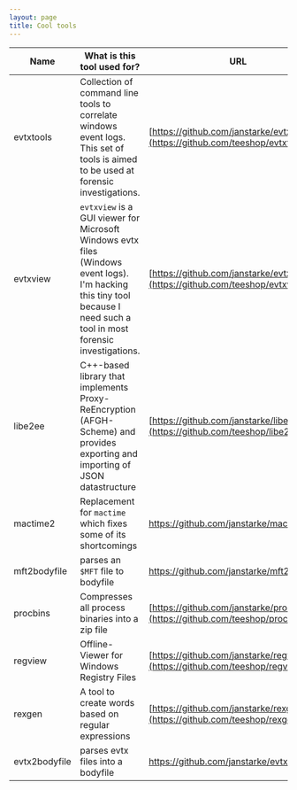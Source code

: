 ```yaml
---
layout: page
title: Cool tools
---
```


| Name | What is this tool used for? | URL | Status |
|-|-|-|-| 
|evtxtools | Collection of command line tools to correlate windows event logs. This set of tools is aimed to be used at forensic investigations. | [https://github.com/janstarke/evtxtools](https://github.com/teeshop/evtxtools)| need's reorganization|
|evtxview | `evtxview` is a GUI viewer for Microsoft Windows evtx files (Windows event logs). I'm hacking this tiny tool because I need such a tool in most forensic investigations. | [https://github.com/janstarke/evtxview](https://github.com/teeshop/evtxview) | final, but boring |
|libe2ee|C++-based library that implements Proxy-ReEncryption (AFGH-Scheme) and provides exporting and importing of JSON datastructure|[https://github.com/janstarke/libe2ee](https://github.com/teeshop/libe2ee)| PoC, abondened|
|mactime2| Replacement for `mactime` which fixes some of its shortcomings | <https://github.com/janstarke/mactime2> | ![Crates.io](https://img.shields.io/crates/v/mactime2) ![Crates.io (latest)](https://img.shields.io/crates/dv/mactime2) ![Codecov](https://img.shields.io/codecov/c/github/janstarke/mactime2) |
|mft2bodyfile|parses an `$MFT` file to bodyfile | https://github.com/janstarke/mft2bodyfile |[![Crate](https://img.shields.io/crates/v/mft2bodyfile.svg)](https://crates.io/crates/mft2bodyfile)![Crates.io](https://img.shields.io/crates/d/mft2bodyfile)|
|procbins|Compresses all process binaries into a zip file|[https://github.com/janstarke/procbins](https://github.com/teeshop/procbins)|[![Crates.io](https://img.shields.io/crates/v/procbins)](https://img.shields.io/crates/v/procbins)![Crates.io](https://img.shields.io/crates/d/procbins)|
|regview|Offline-Viewer for Windows Registry Files|[https://github.com/janstarke/regview](https://github.com/teeshop/regview)| stable version is `0.1.4`, will be reimplemented since `0.2` |
|rexgen|A tool to create words based on regular expressions|[https://github.com/janstarke/rexgen](https://github.com/teeshop/rexgen)|![GitHub issues](https://img.shields.io/github/issues/janstarke/rexgen)|
|evtx2bodyfile|parses evtx files into a bodyfile | https://github.com/janstarke/evtx2bodyfile | Waiting for [https://github.com/omerbenamram/evtx/pull/195](https://github.com/omerbenamram/evtx/pull/195) |